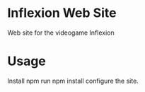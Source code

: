 Inflexion Web Site
================
Web site for the videogame Inflexion

Usage
=====
Install npm
run npm install
configure the site.